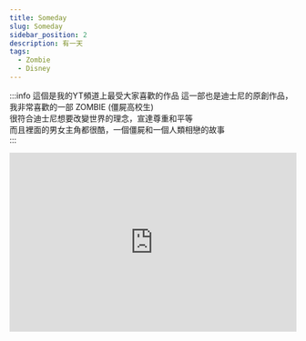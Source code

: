 ```yaml
---
title: Someday
slug: Someday
sidebar_position: 2
description: 有一天
tags:
  - Zombie
  - Disney
---
```

:::info 這個是我的YT頻道上最受大家喜歡的作品
這一部也是迪士尼的原創作品，我非常喜歡的一部 ZOMBIE (僵屍高校生)  
很符合迪士尼想要改變世界的理念，宣達尊重和平等  
而且裡面的男女主角都很酷，一個僵屍和一個人類相戀的故事  
:::
  

<iframe width="100%" height="315" src="https://www.youtube.com/embed/SiQ1S1eKDZk" title="YouTube video player" frameborder="0" allow="accelerometer; autoplay; clipboard-write; encrypted-media; gyroscope; picture-in-picture; web-share" allowfullscreen></iframe>